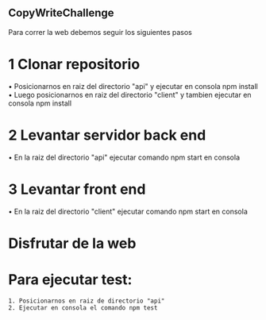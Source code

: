 ## CopyWriteChallenge
Para correr la web debemos seguir los siguientes pasos

# 1 Clonar repositorio
• Posicionarnos en raiz del directorio "api" y ejecutar en consola npm install
• Luego posicionarnos en raiz del directorio "client" y tambien ejecutar en consola npm install

# 2 Levantar servidor back end
• En la raiz del directorio "api" ejecutar comando npm start en consola

# 3 Levantar front end
• En la raiz del directorio "client" ejecutar comando npm start en consola

# Disfrutar de la web

# Para ejecutar test:
    1. Posicionarnos en raiz de directorio "api"
    2. Ejecutar en consola el comando npm test
